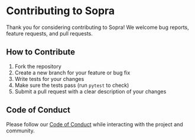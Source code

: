 # Contributing to Sopra

Thank you for considering contributing to Sopra! We welcome bug reports, feature requests, and pull requests.

## How to Contribute

1. Fork the repository
2. Create a new branch for your feature or bug fix
3. Write tests for your changes
4. Make sure the tests pass (run `pytest` to check)
5. Submit a pull request with a clear description of your changes

## Code of Conduct

Please follow our [Code of Conduct](CODE_OF_CONDUCT.md) while interacting with the project and community.


